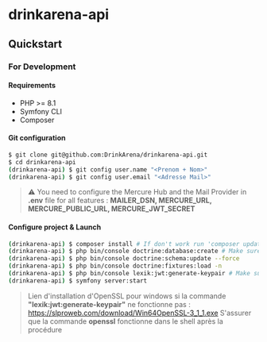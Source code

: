 # drinkarena-api

## Quickstart

### For Development

#### Requirements

- PHP >= 8.1
- Symfony CLI
- Composer

#### Git configuration

```sh
$ git clone git@github.com:DrinkArena/drinkarena-api.git
$ cd drinkarena-api
(drinkarena-api) $ git config user.name "<Prenom + Nom>"
(drinkarena-api) $ git config user.email "<Adresse Mail>"
```

> ⚠️ You need to configure the Mercure Hub and the Mail Provider in **.env** file for all features :
> **MAILER_DSN, MERCURE_URL, MERCURE_PUBLIC_URL, MERCURE_JWT_SECRET**

#### Configure project & Launch

```sh
(drinkarena-api) $ composer install # If don't work run 'composer update' before and retry install
(drinkarena-api) $ php bin/console doctrine:database:create # Make sure that all session are disconnected
(drinkarena-api) $ php bin/console doctrine:schema:update --force
(drinkarena-api) $ php bin/console doctrine:fixtures:load -n
(drinkarena-api) $ php bin/console lexik:jwt:generate-keypair # Make sure openssl is installed
(drinkarena-api) $ symfony server:start
```

> Lien d'installation d'OpenSSL pour windows si la commande **"lexik:jwt:generate-keypair"** ne fonctionne pas :
> https://slproweb.com/download/Win64OpenSSL-3_1_1.exe S'assurer que la commande **openssl** fonctionne dans le shell 
> après la procédure
